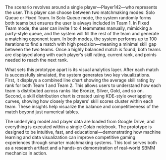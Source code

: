 The scenario revolves around a single player—Player142—who represents the user. This player can choose between two matchmaking modes: Solo Queue or Fixed Team. In Solo Queue mode, the system randomly forms both teams but ensures the user is always included in Team 1. In Fixed Team mode, the user can invite 1 to 4 teammates manually, mimicking a party-style queue, and the system will fill the rest of the team and generate a matching opponent team. In both modes, the system performs up to 100 iterations to find a match with high precision—meaning a minimal skill gap between the two teams. Once a highly balanced match is found, both teams are displayed along with each player’s skill rating, current rank, and points needed to reach the next rank.

What sets this prototype apart is its visual analytics layer. After each match is successfully simulated, the system generates two key visualizations. First, it displays a combined line chart showing the average skill rating by rank for both Team 1 and Team 2. This allows users to understand how each team is distributed across ranks like Bronze, Silver, Gold, and so on. Second, a skill distribution chart is created using KDE-style overlapping curves, showing how closely the players' skill scores cluster within each team. These insights help visualize the balance and competitiveness of the match beyond just numerical tables.

The underlying model and player data are loaded from Google Drive, and everything is executed within a single Colab notebook. The prototype is designed to be intuitive, fast, and educational—demonstrating how machine learning and data visualization can improve competitive gaming experiences through smarter matchmaking systems. This tool serves both as a research artifact and a hands-on demonstration of real-world SBMM mechanics in action.
